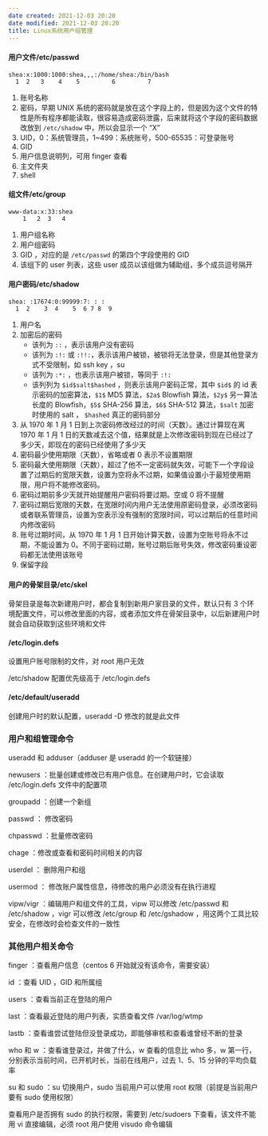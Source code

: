 ```yaml
---
date created: 2021-12-03 20:20
date modified: 2021-12-03 20:20
title: Linux系统用户组管理
---
```

#### 用户文件/etc/passwd

```
shea:x:1000:1000:shea,,,:/home/shea:/bin/bash
  1  2   3    4    5         6         7
```

1. 账号名称
2. 密码，早期 UNIX 系统的密码就是放在这个字段上的，但是因为这个文件的特性是所有程序都能读取，很容易造成密码泄露，后来就将这个字段的密码数据改放到 `/etc/shadow` 中，所以会显示一个 “X”
3. UID，0：系统管理员，1~499：系统账号，500-65535：可登录账号
4. GID
5. 用户信息说明列，可用 finger 查看
6. 主文件夹
7. shell

#### 组文件/etc/group

```
www-data:x:33:shea
	1	2  3   4 
```

1. 用户组名称
2. 用户组密码
3. GID ，对应的是 `/etc/passwd` 的第四个字段使用的 GID
4. 该组下的 user 列表，这些 user 成员以该组做为辅助组，多个成员逗号隔开

#### 用户密码/etc/shadow

```
shea: :17674:0:99999:7: : :
  1  2    3  4    5  6 7 8  9
```

1. 用户名
2. 加密后的密码
   - 该列为 `::` ，表示该用户没有密码
   - 该列为 `:!:` 或 `:!!:`，表示该用户被锁，被锁将无法登录，但是其他登录方式不受限制，如 ssh key ，su
   - 该列为 `:*:` ，也表示该用户被锁，等同于 `:!:`
   - 该列列为 `$id$salt$hashed` ，则表示该用户密码正常，其中 `$id$` 的 id 表示密码的加密算法，`$1$` MD5 算法，`$2a$` Blowfish 算法，`$2y$` 另一算法长度的 Blowfish，`$5$` SHA-256 算法，`$6$` SHA-512 算法，`$salt` 加密时使用的 salt ， `$hashed` 真正的密码部分
3. 从 1970 年 1 月 1 日到上次密码修改经过的时间（天数）。通过计算现在离 1970 年 1 月 1 日的天数减去这个值，结果就是上次修改密码到现在已经过了多少天，即现在的密码已经使用了多少天
4. 密码最少使用期限（天数），省略或者 0 表示不设置期限
5. 密码最大使用期限（天数），超过了他不一定密码就失效，可能下一个字段设置了过期后的宽限天数，设置为空将永不过期，如果值设置小于最短使用期限，用户将不能修改密码。
6. 密码过期前多少天就开始提醒用户密码将要过期。空或 0 将不提醒
7. 密码过期后宽限的天数，在宽限时间内用户无法使用原密码登录，必须改密码或者联系管理员，设置为空表示没有强制的宽限时间，可以过期后的任意时间内修改密码
8. 账号过期时间，从 1970 年 1 月 1 日开始计算天数，设置为空账号将永不过期，不能设置为 0。不同于密码过期，账号过期后账号失效，修改密码重设密码都无法使用该账号
9. 保留字段

#### 用户的骨架目录/etc/skel

骨架目录是每次新建用户时，都会复制到新用户家目录的文件，默认只有 3 个环境配置文件，可以修改里面的内容，或者添加文件在骨架目录中，以后新建用户时就会自动获取到这些环境和文件

#### /etc/login.defs

设置用户账号限制的文件，对 root 用户无效

/etc/shadow 配置优先级高于 /etc/login.defs

#### /etc/default/useradd

创建用户时的默认配置，useradd -D 修改的就是此文件



### 用户和组管理命令

useradd 和 adduser（adduser 是 useradd 的一个软链接）

newusers ：批量创建或修改已有用户信息。在创建用户时，它会读取 /etc/login.defs 文件中的配置项

groupadd ：创建一个新组

passwd ： 修改密码

chpasswd ：批量修改密码

chage ：修改或查看和密码时间相关的内容

userdel ： 删除用户和组

usermod ： 修改账户属性信息，待修改的用户必须没有在执行进程

vipw/vigr ：编辑用户和组文件的工具，vipw 可以修改 /etc/passwd 和 /etc/shadow ，vigr 可以修改 /etc/group 和 /etc/gshadow ，用这两个工具比较安全，在修改时会检查文件的一致性



### 其他用户相关命令

finger ：查看用户信息（centos 6 开始就没有该命令，需要安装）

id ：查看 UID ，GID 和所属组

users ：查看当前正在登陆的用户

last ：查看最近登陆的用户列表，实质查看文件 /var/log/wtmp

lastb ：查看谁尝试登陆但没登录成功，即能够审核和查看谁曾经不断的登录

who 和 w ：查看谁登录过，并做了什么，w 查看的信息比 who 多，w 第一行，分别表示当前时间，已开机时长，当前在线用户，过去 1、5、15 分钟的平均负载率

su 和 sudo ：su 切换用户，sudo 当前用户可以使用 root 权限（前提是当前用户要有 sudo 使用权限）

查看用户是否拥有 sudo 的执行权限，需要到 /etc/sudoers 下查看，该文件不能用 vi 直接编辑，必须 root 用户使用 visudo 命令编辑